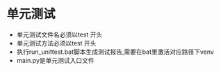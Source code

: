 # 单元测试
- 单元测试文件名必须以test 开头
- 单元测试方法必须以test 开头
- 执行run_unittest.bat脚本生成测试报告,需要在bat里激活对应路径下venv
- main.py是单元测试入口文件